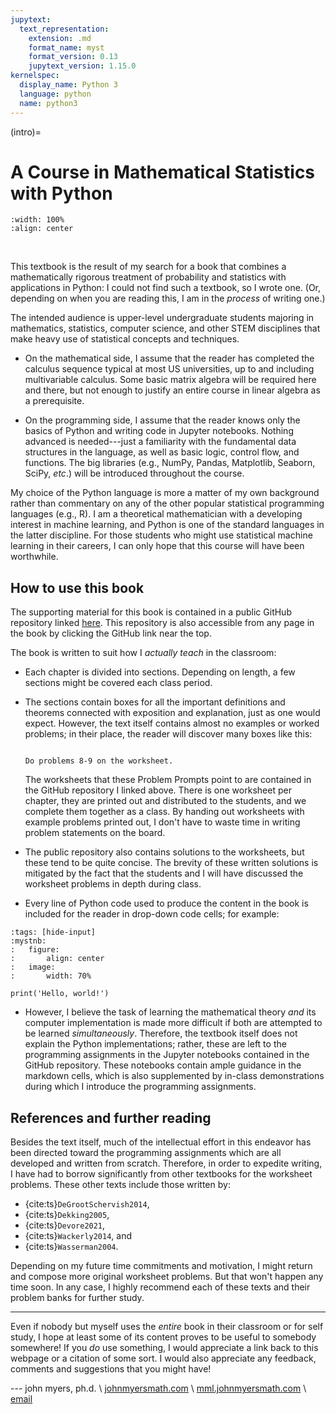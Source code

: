 ```yaml
---
jupytext:
  text_representation:
    extension: .md
    format_name: myst
    format_version: 0.13
    jupytext_version: 1.15.0
kernelspec:
  display_name: Python 3
  language: python
  name: python3
---
```


(intro)=
# A Course in Mathematical Statistics with Python

```{image} ./img/wallpaper4.png
:width: 100%
:align: center
```
&nbsp;

This textbook is the result of my search for a book that combines a mathematically rigorous treatment of probability and statistics with applications in Python: I could not find such a textbook, so I wrote one. (Or, depending on when you are reading this, I am in the _process_ of writing one.)

The intended audience is upper-level undergraduate students majoring in mathematics, statistics, computer science, and other STEM disciplines that make heavy use of statistical concepts and techniques.

* On the mathematical side, I assume that the reader has completed the calculus sequence typical at most US universities, up to and including multivariable calculus. Some basic matrix algebra will be required here and there, but not enough to justify an entire course in linear algebra as a prerequisite.  

* On the programming side, I assume that the reader knows only the basics of Python and writing code in Jupyter notebooks. Nothing advanced is needed---just a familiarity with the fundamental data structures in the language, as well as basic logic, control flow, and functions. The big libraries (e.g., NumPy, Pandas, Matplotlib, Seaborn, SciPy, _etc_.) will be introduced throughout the course.

My choice of the Python language is more a matter of my own background rather than commentary on any of the other popular statistical programming languages (e.g., R). I am a theoretical mathematician with a developing interest in machine learning, and Python is one of the standard languages in the latter discipline. For those students who might use statistical machine learning in their careers, I can only hope that this course will have been worthwhile.

## How to use this book

The supporting material for this book is contained in a public GitHub repository linked [here](https://github.com/jmyers7/stats-book-materials). This repository is also accessible from any page in the book by clicking the GitHub link near the top.

The book is written to suit how I _actually teach_ in the classroom:

* Each chapter is divided into sections. Depending on length, a few sections might be covered each class period.

* The sections contain boxes for all the important definitions and theorems connected with exposition and explanation, just as one would expect. However, the text itself contains almost no examples or worked problems; in their place, the reader will discover many boxes like this:

    ```{admonition} Problem Prompt

    Do problems 8-9 on the worksheet.
    ```

    The worksheets that these Problem Prompts point to are contained in the GitHub repository I linked above. There is one worksheet per chapter, they are printed out and distributed to the students, and we complete them together as a class. By handing out worksheets with example problems printed out, I don't have to waste time in writing problem statements on the board.
    
* The public repository also contains solutions to the worksheets, but these tend to be quite concise. The brevity of these written solutions is mitigated by the fact that the students and I will have discussed the worksheet problems in depth during class.

* Every line of Python code used to produce the content in the book is included for the reader in drop-down code cells; for example:

```{code-cell} ipython3
:tags: [hide-input]
:mystnb:
:   figure:
:       align: center
:   image:
:       width: 70%

print('Hello, world!')
```

* However, I believe the task of learning the mathematical theory _and_ its computer implementation is made more difficult if both are attempted to be learned _simultaneously_. Therefore, the textbook itself does not explain the Python implementations; rather, these are left to the programming assignments in the Jupyter notebooks contained in the GitHub repository. These notebooks contain ample guidance in the markdown cells, which is also supplemented by in-class demonstrations during which I introduce the programming assignments.

## References and further reading

Besides the text itself, much of the intellectual effort in this endeavor has been directed toward the programming assignments which are all developed and written from scratch. Therefore, in order to expedite writing, I have had to borrow significantly from other textbooks for the worksheet problems. These other texts include those written by:

* {cite:ts}`DeGrootSchervish2014`,
* {cite:ts}`Dekking2005`,
* {cite:ts}`Devore2021`,
* {cite:ts}`Wackerly2014`, and
* {cite:ts}`Wasserman2004`.

Depending on my future time commitments and motivation, I might return and compose more original worksheet problems. But that won't happen any time soon. In any case, I highly recommend each of these texts and their problem banks for further study.

---

Even if nobody but myself uses the _entire_ book in their classroom or for self study, I hope at least some of its content proves to be useful to somebody somewhere! If you _do_ use something, I would appreciate a link back to this webpage or a citation of some sort. I would also appreciate any feedback, comments and suggestions that you might have!

--- john myers, ph.d. \ [johnmyersmath.com](https://www.johnmyersmath.com/) \ [mml.johnmyersmath.com](https://mml.johnmyersmath.com/) \ <a href = "mailto: jmmyers25@gmail.com">email</a>